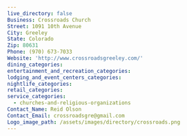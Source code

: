 ```yaml
---
live_directory: false
Business: Crossroads Church
Street: 1091 10th Avenue
City: Greeley
State: Colorado
Zip: 80631
Phone: (970) 673-7033
Website: 'http://www.crossroadsgreeley.com/'
dining_categories:
entertainment_and_recreation_categories:
lodging_and_event_centers_categories:
nightlife_categories:
retail_categories:
service_categories:
  - churches-and-religious-organizations
Contact_Name: Reid Olson
Contact_Email: crossroadsgre@gmail.com
Logo_image_path: /assets/images/directory/crossroads.png
---
```


